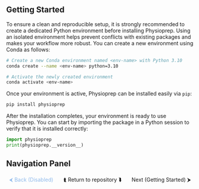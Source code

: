 ## Getting Started

To ensure a clean and reproducible setup, it is strongly recommended to create a dedicated Python environment before installing Physioprep. Using an isolated environment helps prevent conflicts with existing packages and makes your workflow more robust. You can create a new environment using Conda as follows:

```bash
# Create a new Conda environment named <env-name> with Python 3.10
conda create --name <env-name> python=3.10

# Activate the newly created environment
conda activate <env-name>
```

Once your environment is active, Physioprep can be installed easily via `pip`:
```bash 
pip install physioprep
```

After the installation completes, your environment is ready to use Physioprep. You can start by importing the package in a Python session to verify that it is installed correctly:
```python
import physioprep
print(physioprep.__version__)
```

## Navigation Panel
<div style="display: flex; justify-content: space-between; width: 100%;">
  <a href="/" style="color: #4a90e2; text-decoration: none; padding: 4px 8px; pointer-events: none; opacity: 0.6;">&#x2B9C; Back (Disabled)</a>
  <a href="/" style="text-decoration: none; padding: 4px 8px;">&#x2BAC; Return to repository &#x2BAF;</a>
  <a href="/docs/markdowns/mimic_iii_tk.md" style="text-decoration: none; padding: 4px 8px;">Next (Getting Started) &#x2B9E;</a>
</div>